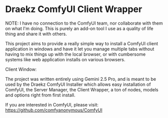 # Draekz ComfyUI Client Wrapper

NOTE: I have no connection to the ComfyUI team, nor collaborate with them on what I'm doing. This is purely an add-on tool I use as a quality of life thing and share it with others.

This project aims to provide a really simple way to install a ComfyUI client application in windows and have it let you manage multiple tabs without having to mix things
up with the local browser, or with cumbersome systems like web application installs on various browsers.

Client Window:

The project was written entirely using Gemini 2.5 Pro, and is meant to be used by the Draekz ComfyUI Installer which allows easy installation of ComfyUI, the Server Manager, the Client Wrapper, a ton of nodes, models and options right from first install.

If you are interested in ComfyUI, please visit:
https://github.com/comfyanonymous/ComfyUI
